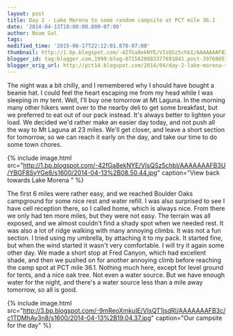 ```yaml
---
layout: post
title: Day 2 - Lake Morena to some random campsite at PCT mile 36.1
date: '2014-04-13T18:00:00.000-07:00'
author: Noam Gal
tags:
modified_time: '2015-06-17T22:12:01.878-07:00'
thumbnail: http://1.bp.blogspot.com/-42fGa8ekNYE/VIsQSz5chbI/AAAAAAAFB3U/YBGF8SyYGe8/s72-c/2014-04-13%2B08.50.44.jpg
blogger_id: tag:blogger.com,1999:blog-8715620883377891841.post-3976805138073499607
blogger_orig_url: http://pct14.blogspot.com/2014/04/day-2-lake-morena-to-some-random.html
---
```


The night was a bit chilly, and I remembered why I should have bought a beanie hat. I could feel the heart escaping me from my head while I was sleeping in my tent. Well, I'll buy one tomorrow at Mt Laguna. In the morning many other hikers went over to the nearby deli to get some breakfast, but we preferred to eat out of our pack instead. It's always better to lighten your load. We decided we'd rather make an easier day today, and not push all the way to Mt Laguna at 23 miles. We'll get closer, and leave a short section for tomorrow, so we can reach it early on the day, and take our time to do some town chores.

{% include image.html src="http://1.bp.blogspot.com/-42fGa8ekNYE/VIsQSz5chbI/AAAAAAAFB3U/YBGF8SyYGe8/s1600/2014-04-13%2B08.50.44.jpg" caption="View back towards Lake Morena&nbsp;" %}

The first 6 miles were rather easy, and we reached Boulder Oaks campground for some nice rest and water refill. I was also surprised to see I have cell reception there, so I called home, which is always nice. From there we only had ten more miles, but they were not easy. The terrain was all exposed, and we almost couldn't find a shady spot when we needed rest. It was also a lot of ridge walking with many annoying climbs. It was not a fun section. I tried using my umbrella, by attaching it to my pack. It started fine, but when the wind started it wasn't very comfortable. I will try it again some other day. We made a short stop at Fred Canyon, which had excellent shade, and then we pushed on for another annoying climb before reaching the camp spot at PCT mile 36.1. Nothing much here, except for level ground for tents, and a nice oak tree. Not even a water source. But we have enough water for the night, and there's a water source less than a mile away tomorrow, so all is good.

{% include image.html src="http://3.bp.blogspot.com/-9mReoXmkuIE/VIsQT1jsdRI/AAAAAAAFB3c/c1TDMhAy3n8/s1600/2014-04-13%2B19.04.37.jpg" caption="Our campsite for the day" %}
